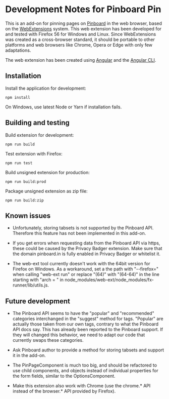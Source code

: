 Development Notes for Pinboard Pin
==================================

This is an add-on for pinning pages on [Pinboard](https://pinboard.in) in the web browser, based on the [WebExtensions](https://developer.mozilla.org/de/Add-ons/WebExtensions) system. This web extension has been developed for and tested with Firefox 56 for Windows and Linux. Since WebExtensions was created as a cross-browser standard, it should be portable to other platforms and web browsers like Chrome, Opera or Edge with only few adaptations.

The web extension has been created using [Angular](https://angular.io/) and the [Angular CLI](https://github.com/angular/angular-cli).

Installation
------------

Install the application for development:

    npm install
    
On Windows, use latest Node or Yarn if installation fails.

Building and testing
--------------------

Build extension for development:

    npm run build

Test extension with Firefox:

    npm run test

Build unsigned extension for production:

    npm run build:prod

Package unsigned extension as zip file:

    npm run build:zip

Known issues
------------

* Unfortunately, storing tabsets is not supported by the Pinboard API. Therefore this feature has not been implemented in this add-on.

* If you get errors when requesting data from the Pinboard API via https, these could be caused by the Privacy Badger extension. Make sure that the domain pinboard.in is fully enabled in Privacy Badger or whitelist it.

* The web-ext tool currently doesn't work with the 64bit version for Firefox on Windows. As a workaround, set a the path with "--firefox=" when calling "web-ext run" or replace "(64)" with "(64-64)" in the line starting with "arch = " in node_modules/web-ext/node_modules/fx-runner/lib/utils.js.


Future development
------------------

* The Pinboard API seems to have the "popular" and "recommended" categories interchanged in the "suggest" method for tags. "Popular" are actually those taken from our own tags, contrary to what the Pinboard API docs say. This has already been reported to the Pinboard support. If they will changed this behavior, we need to adapt our code that currently swaps these categories.

* Ask Pinboard author to provide a method for storing tabsets and support it in the add-on.

* The PinPageComponent is much too big, and should be refactored to use child components, and objects instead of individual properties for the form fields, similar to the OptionsComponent.

* Make this extension also work with Chrome (use the chrome.* API instead of the browser.* API provided by Firefox).

